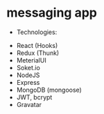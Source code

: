 # messaging app

* Technologies: 
- React (Hooks)
- Redux (Thunk)
- MeterialUI
- Soket.io
- NodeJS
- Express
- MongoDB (mongoose)
- JWT, bcrypt
- Gravatar
